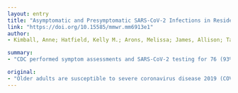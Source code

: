 ```yaml
---
layout: entry
title: "Asymptomatic and Presymptomatic SARS-CoV-2 Infections in Residents of a Long-Term Care Skilled Nursing Facility - King County, Washington, March 2020"
link: "https://doi.org/10.15585/mmwr.mm6913e1"
author:
- Kimball, Anne; Hatfield, Kelly M.; Arons, Melissa; James, Allison; Taylor, Joanne; Spicer, Kevin; Bardossy, Ana C.; Oakley, Lisa P.; Tanwar, Sukarma; Chisty, Zeshan; Bell, Jeneita M.; Methner, Mark; Harney, Josh; Jacobs, Jesica R.; Carlson, Christina M.; McLaughlin, Heather P.; Stone, Nimalie; Clark, Shauna; Brostrom-Smith, Claire; Page, Libby C.; Kay, Meagan; Lewis, James; Russell, Denny; Hiatt, Brian; Gant, Jessica; Duchin, Jeffrey S.; Clark, Thomas A.; Honein, Margaret A.; Reddy, Sujan C.; Jernigan, John A.

summary:
- "CDC performed symptom assessments and SARS-CoV-2 testing for 76 (93%) of the 82 facility A residents. Residents were categorized as asymptomatic or symptomatic at the time of testing. Symptom-based screening in SNFs could fail to identify approximately half of residents with COVID-19. All residents should be placed on isolation precautions if possible. Long-term care facilities should take proactive steps to prevent introduction of SARS CoV-2. By March 6, seven residents were symptom-tests for a positive test results for symptom assessment."

original:
- "Older adults are susceptible to severe coronavirus disease 2019 (COVID-19) outcomes as a consequence of their age and, in some cases, underlying health conditions (1). A COVID-19 outbreak in a long-term care skilled nursing facility (SNF) in King County, Washington that was first identified on February 28, 2020, highlighted the potential for rapid spread among residents of these types of facilities (2). On March 1, a health care provider at a second long-term care skilled nursing facility (facility A) in King County, Washington, had a positive test result for SARS-CoV-2, the novel coronavirus that causes COVID-19, after working while symptomatic on February 26 and 28. By March 6, seven residents of this second facility were symptomatic and had positive test results for SARS-CoV-2. On March 13, CDC performed symptom assessments and SARS-CoV-2 testing for 76 (93%) of the 82 facility A residents to evaluate the utility of symptom screening for identification of COVID-19 in SNF residents. Residents were categorized as asymptomatic or symptomatic at the time of testing, based on the absence or presence of fever, cough, shortness of breath, or other symptoms on the day of testing or during the preceding 14 days. Among 23 (30%) residents with positive test results, 10 (43%) had symptoms on the date of testing, and 13 (57%) were asymptomatic. Seven days after testing, 10 of these 13 previously asymptomatic residents had developed symptoms and were recategorized as presymptomatic at the time of testing. The reverse transcription-polymerase chain reaction (RT-PCR) testing cycle threshold (Ct) values indicated large quantities of viral RNA in asymptomatic, presymptomatic, and symptomatic residents, suggesting the potential for transmission regardless of symptoms. Symptom-based screening in SNFs could fail to identify approximately half of residents with COVID-19. Long-term care facilities should take proactive steps to prevent introduction of SARS-CoV-2 (3). Once a confirmed case is identified in an SNF, all residents should be placed on isolation precautions if possible (3), with considerations for extended use or reuse of personal protective equipment (PPE) as needed (4)."
---
```


